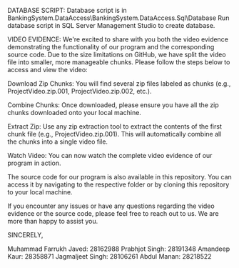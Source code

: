 DATABASE SCRIPT:
Database script is in BankingSystem.DataAccess\BankingSystem.DataAccess.Sql\Database
Run database script in SQL Server Management Studio to create database.

VIDEO EVIDENCE:
We're excited to share with you both the video evidence demonstrating the functionality of our program and the corresponding source code.
Due to the size limitations on GitHub, we have split the video file into smaller, more manageable chunks. Please follow the steps below to access and view the video:

Download Zip Chunks: You will find several zip files labeled as chunks (e.g., ProjectVideo.zip.001, ProjectVideo.zip.002, etc.).

Combine Chunks: Once downloaded, please ensure you have all the zip chunks downloaded onto your local machine.

Extract Zip: Use any zip extraction tool to extract the contents of the first chunk file (e.g., ProjectVideo.zip.001). This will automatically combine all the chunks into a single video file.

Watch Video: You can now watch the complete video evidence of our program in action.

The source code for our program is also available in this repository. You can access it by navigating to the respective folder or by cloning this repository to your local machine.

If you encounter any issues or have any questions regarding the video evidence or the source code, please feel free to reach out to us. We are more than happy to assist you.

SINCERELY,

Muhammad Farrukh Javed:   28162988
Prabhjot Singh:           28191348
Amandeep Kaur:            28358871
Jagmaljeet Singh:         28106261
Abdul Manan:              28218522
